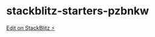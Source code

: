 # stackblitz-starters-pzbnkw

[Edit on StackBlitz ⚡️](https://stackblitz.com/edit/stackblitz-starters-pzbnkw)